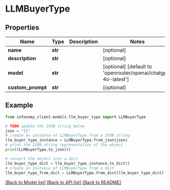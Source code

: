# LLMBuyerType


## Properties

Name | Type | Description | Notes
------------ | ------------- | ------------- | -------------
**name** | **str** |  | [optional] 
**description** | **str** |  | [optional] 
**model** | **str** |  | [optional] [default to 'openrouter/openai/chatgpt-4o-latest']
**custom_prompt** | **str** |  | [optional] 

## Example

```python
from infonomy_client.models.llm_buyer_type import LLMBuyerType

# TODO update the JSON string below
json = "{}"
# create an instance of LLMBuyerType from a JSON string
llm_buyer_type_instance = LLMBuyerType.from_json(json)
# print the JSON string representation of the object
print(LLMBuyerType.to_json())

# convert the object into a dict
llm_buyer_type_dict = llm_buyer_type_instance.to_dict()
# create an instance of LLMBuyerType from a dict
llm_buyer_type_from_dict = LLMBuyerType.from_dict(llm_buyer_type_dict)
```
[[Back to Model list]](../README.md#documentation-for-models) [[Back to API list]](../README.md#documentation-for-api-endpoints) [[Back to README]](../README.md)


